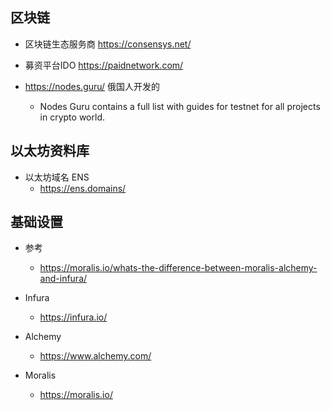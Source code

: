 ## 区块链
- 区块链生态服务商 https://consensys.net/

- 募资平台IDO https://paidnetwork.com/

- https://nodes.guru/  俄国人开发的
    - Nodes Guru contains a full list with guides for testnet for all projects in crypto world.

## 以太坊资料库
- 以太坊域名 ENS    
    - https://ens.domains/

## 基础设置
- 参考
    - https://moralis.io/whats-the-difference-between-moralis-alchemy-and-infura/

- Infura 
    - https://infura.io/

- Alchemy
    - https://www.alchemy.com/

- Moralis
    - https://moralis.io/